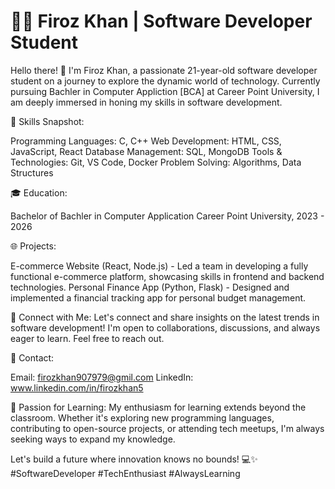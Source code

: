 

# 👨‍💻 Firoz Khan | Software Developer Student

Hello there! 👋 I'm Firoz Khan, a passionate 21-year-old software developer student on a journey to explore the dynamic world of technology. Currently pursuing Bachler in Computer Appliction [BCA] at Career Point University, I am deeply immersed in honing my skills in software development.

🚀 Skills Snapshot:

Programming Languages: C, C++
Web Development: HTML, CSS, JavaScript, React
Database Management: SQL, MongoDB
Tools & Technologies: Git, VS Code, Docker
Problem Solving: Algorithms, Data Structures

🎓 Education:

Bachelor of Bachler in Computer Application
Career Point University, 2023 - 2026

🌐 Projects:

E-commerce Website (React, Node.js) - Led a team in developing a fully functional e-commerce platform, showcasing skills in frontend and backend technologies.
Personal Finance App (Python, Flask) - Designed and implemented a financial tracking app for personal budget management.

🔗 Connect with Me:
Let's connect and share insights on the latest trends in software development! I'm open to collaborations, discussions, and always eager to learn. Feel free to reach out.

📧 Contact:

Email: firozkhan907979@gmil.com
LinkedIn: www.linkedin.com/in/firozkhan5

🌱 Passion for Learning:
My enthusiasm for learning extends beyond the classroom. Whether it's exploring new programming languages, contributing to open-source projects, or attending tech meetups, I'm always seeking ways to expand my knowledge.

Let's build a future where innovation knows no bounds! 💻✨ #SoftwareDeveloper #TechEnthusiast #AlwaysLearning
